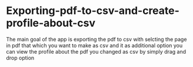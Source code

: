 # Exporting-pdf-to-csv-and-create-profile-about-csv
The main goal of the app is exporting the pdf to csv with selcting the page in pdf that which you want to make as csv and it as additional option you can view the profile about the pdf you changed as csv by simply drag and drop option
